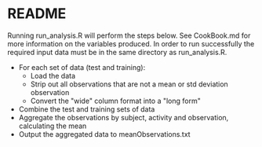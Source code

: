 # README

Running run_analysis.R will perform the steps below. See CookBook.md for more information on the variables produced. In order to run successfully the required input data must be in the same directory as run_analysis.R.

* For each set of data (test and training):
    * Load the data
    * Strip out all observations that are not a mean or std deviation observation
    * Convert the "wide" column format into a "long form"
* Combine the test and training sets of data
* Aggregate the observations by subject, activity and observation, calculating the mean
* Output the aggregated data to meanObservations.txt
